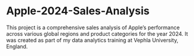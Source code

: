 # Apple-2024-Sales-Analysis
This project is a comprehensive sales analysis of Apple’s performance across various global regions and product categories for the year 2024. It was created as part of my data analytics training at Vephla University, England.
